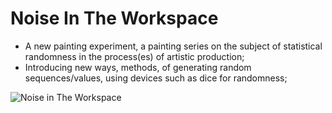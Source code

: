 # Noise In The Workspace
* A new painting experiment, a painting series on the subject of statistical randomness in the process(es) of artistic production;
* Introducing new ways, methods, of generating random sequences/values, using devices such as dice for randomness;

![Noise in The Workspace](https://historiotheque.files.wordpress.com/2023/08/366381995_10223574123364789_6196015725286931240_n.jpg)
